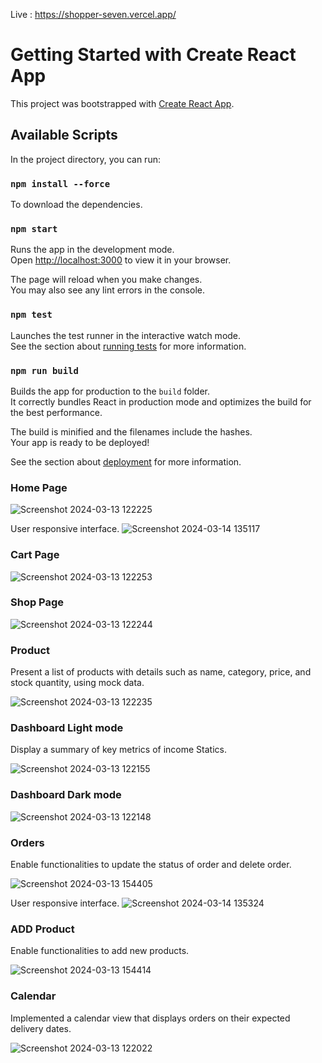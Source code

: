 Live : https://shopper-seven.vercel.app/

# Getting Started with Create React App

This project was bootstrapped with [Create React App](https://github.com/facebook/create-react-app).

## Available Scripts
In the project directory, you can run:

### `npm install --force`

To download the dependencies.

### `npm start`

Runs the app in the development mode.\
Open [http://localhost:3000](http://localhost:3000) to view it in your browser.

The page will reload when you make changes.\
You may also see any lint errors in the console.

### `npm test`

Launches the test runner in the interactive watch mode.\
See the section about [running tests](https://facebook.github.io/create-react-app/docs/running-tests) for more information.

### `npm run build`

Builds the app for production to the `build` folder.\
It correctly bundles React in production mode and optimizes the build for the best performance.

The build is minified and the filenames include the hashes.\
Your app is ready to be deployed!

See the section about [deployment](https://facebook.github.io/create-react-app/docs/deployment) for more information.





### Home Page 
![Screenshot 2024-03-13 122225](https://github.com/VIRAJcHOPADE/Shopper/assets/89187084/cbf85332-584a-4cc1-b5d5-051840875e98)

User responsive interface.
![Screenshot 2024-03-14 135117](https://github.com/VIRAJcHOPADE/Shopper/assets/89187084/39da5ff3-185e-4009-8cd9-29badf45a880)

### Cart Page
![Screenshot 2024-03-13 122253](https://github.com/VIRAJcHOPADE/Shopper/assets/89187084/634053a8-e15c-45d2-a683-2004719c48e6)

### Shop Page
![Screenshot 2024-03-13 122244](https://github.com/VIRAJcHOPADE/Shopper/assets/89187084/1634ab95-7781-4dcb-884f-811ea69e869e)

### Product
 Present a list of products with details such as name, category, price, and stock quantity, using mock data.
 
![Screenshot 2024-03-13 122235](https://github.com/VIRAJcHOPADE/Shopper/assets/89187084/6afa6a31-4a55-479a-baeb-21aeed5709b2)

### Dashboard Light mode
Display a summary of key metrics of income Statics.

![Screenshot 2024-03-13 122155](https://github.com/VIRAJcHOPADE/Shopper/assets/89187084/fb52ad54-18dd-4098-a67c-47977f41b42c)

### Dashboard Dark mode
![Screenshot 2024-03-13 122148](https://github.com/VIRAJcHOPADE/Shopper/assets/89187084/e1b1edbb-7ea7-49ec-ba8c-5b1da8e82ec9)

### Orders
 Enable functionalities to update the status of order and delete order.
 
![Screenshot 2024-03-13 154405](https://github.com/VIRAJcHOPADE/Shopper/assets/89187084/203fa0b4-7af7-48c1-a808-d01913aa4470)

User responsive interface.
![Screenshot 2024-03-14 135324](https://github.com/VIRAJcHOPADE/Shopper/assets/89187084/600f1045-7bcf-4434-a9ec-5f3e0528533b)

### ADD Product
Enable functionalities to add new products.

![Screenshot 2024-03-13 154414](https://github.com/VIRAJcHOPADE/Shopper/assets/89187084/4df0e1d9-d69a-44b8-8933-f7a6105bf733)

### Calendar
Implemented a calendar view that displays orders on their expected delivery dates.

![Screenshot 2024-03-13 122022](https://github.com/VIRAJcHOPADE/Shopper/assets/89187084/db0033dc-1957-4fb1-83aa-2be8fdb93912)
